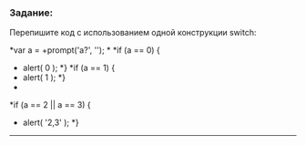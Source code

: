 ### Задание: 
Перепишите код с использованием одной конструкции switch:

*var a = +prompt('a?', '');
*
*if (a == 0) {
*  alert( 0 );
*}
*if (a == 1) {
*  alert( 1 );
*}
*
*if (a == 2 || a == 3) {
*  alert( '2,3' );
*}
***